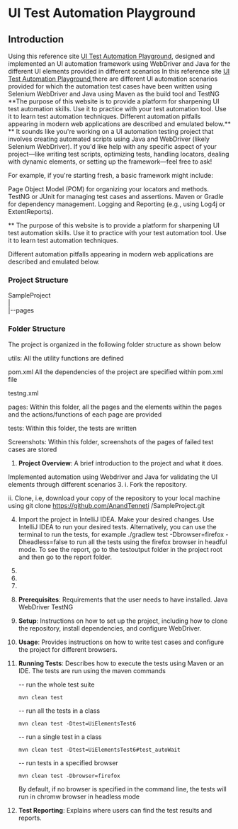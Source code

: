 <h1>UI Test Automation Playground</h1>
<h2>Introduction</h2>
Using this reference site  <a href="http://uitestingplayground.com/">UI Test Automation 
Playground</a>, designed and implemented an UI automation framework using WebDriver and Java for the different UI elements provided in different scenarios 
In this reference site <a href="http://uitestingplayground.com/">UI Test Automation 
Playground</a>,there are different UI automation scenarios provided for which the automation 
test cases have been written using Selenium WebDriver and Java using Maven as the build tool and 
TestNG  
**The purpose of this website is to provide a platform for sharpening UI test automation 
skills. 
Use it to practice with your test automation tool. Use it to learn test automation techniques.
Different automation pitfalls appearing in modern web applications are described and emulated 
below.**
**
It sounds like you're working on a UI automation testing project that involves creating automated scripts using Java and WebDriver (likely Selenium WebDriver). If you'd like help with any specific aspect of your project—like writing test scripts, optimizing tests, handling locators, dealing with dynamic elements, or setting up the framework—feel free to ask!

For example, if you're starting fresh, a basic framework might include:

Page Object Model (POM) for organizing your locators and methods.
TestNG or JUnit for managing test cases and assertions.
Maven or Gradle for dependency management.
Logging and Reporting (e.g., using Log4j or ExtentReports).

**
The purpose of this website is to provide a platform for sharpening UI test automation skills.
Use it to practice with your test automation tool. Use it to learn test automation techniques.

Different automation pitfalls appearing in modern web applications are described and emulated below.

<h3>Project Structure</h3>

SampleProject<br>
|<br>
|--pages
<h3>Folder Structure</h3>
The project is organized in the following folder structure as shown below

utils:
All the utility functions are defined

pom.xml
All the dependencies of the project are specified within pom.xml file

testng.xml

pages: 
Within this folder, all the pages and the elements within the pages and the actions/functions of 
each page are provided

tests:
Within this folder, the tests are written 

Screenshots:
Within this folder, screenshots of the pages of failed test cases are stored 



1. **Project Overview**: A brief introduction to the project and what it does.

Implemented automation using Webdriver and Java for validating the UI elements 
through different scenarios
3. i. Fork the repository.

   ii. Clone, i.e, download your copy of the repository to your local machine using
        git clone https://github.com/AnandTenneti
          /SampleProject.git
   
4. Import the project in IntelliJ IDEA.
   Make your desired changes.
   Use IntelliJ IDEA to run your desired tests. Alternatively, you can use the terminal to run the tests, for example ./gradlew test -Dbrowser=firefox -Dheadless=false to run all the tests using the firefox browser in headful mode.
   To see the report, go to the testoutput folder in the project root and then go to the report folder.
3. 
4. 
5. 
6. **Prerequisites**: Requirements that the user needs to have installed.
     Java
     WebDriver
     TestNG
3. **Setup**: Instructions on how to set up the project, including how to clone the repository,
   install dependencies, and configure WebDriver.

4. **Usage**: Provides instructions on how to write test cases and configure the project for
   different browsers.
5. **Running Tests**: Describes how to execute the tests using Maven or an IDE.
   The tests are run using the maven commands
   
   -- run the whole test suite
             
       mvn clean test

   -- run all the tests in a class

       mvn clean test -Dtest=UiElementsTest6 
   
   -- run a single test in a class
          
       mvn clean test -Dtest=UiElementsTest6#test_autoWait

   -- run tests in a specified browser
   
       mvn clean test -Dbrowser=firefox

   By default, if no browser is specified in the command line, the tests will run in chromw
   browser in headless mode
6. **Test Reporting**: Explains where users can find the test results and reports.
